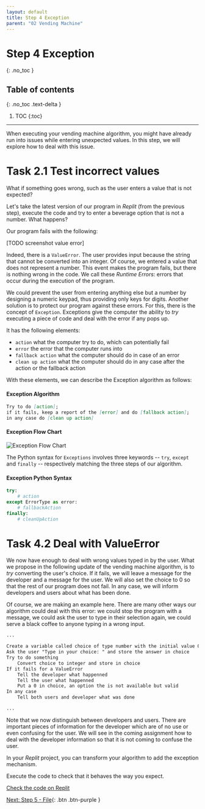 ```yaml
---
layout: default
title: Step 4 Exception
parent: "02 Vending Machine"
---
```


# Step 4 Exception
{: .no_toc }

## Table of contents
{: .no_toc .text-delta }

1. TOC
{:toc}

---

When executing your vending machine algorithm, you might have already run into issues while entering unexpected values. In this step, we will explore how to deal with this issue.

# Task 2.1 Test incorrect values

What if something goes wrong, such as the user enters a value that is not expected?

Let's take the latest version of our program in _Replit_ (from the previous step), execute the code and try to enter a beverage option that is not a number. What happens?

Our program fails with the following:

[TODO screenshot value error]

Indeed, there is a `ValueError`. The user provides input because the string that cannot be converted into an integer. Of course, we entered a value that does not represent a number. This event makes the program fails, but there is nothing wrong in the code. We call these _Runtime Errors_: errors that occur during the execution of the program.

We could prevent the user from entering anything else but a number by designing a numeric keypad, thus providing only keys for digits. Another solution is to protect our program against these errors. For this, there is the concept of `Exception`. Exceptions give the computer the ability to _try_ executing a piece of code and deal with the error if any pops up.

It has the following elements:

* `action` what the computer try to do, which can potentially fail
* `error` the error that the computer runs into
* `fallback action` what the computer should do in case of an error
* `clean up action` what the computer should do in any case after the action or the fallback action

With these elements, we can describe the Exception algorithm as follows:

#### Exception Algorithm

```markdown
Try to do [action];
if it fails, keep a report of the [error] and do [fallback action];
in any case do [clean up action]
```

#### Exception Flow Chart

![Exception Flow Chart]({{site.baseurl}}/assets/flow_chart_exception.svg)

The Python syntax for `Exceptions` involves three keywords -- `try`, `except` and `finally` -- respectively matching the three steps of our algorithm.

#### Exception Python Syntax

```python
try:
    # action
except ErrorType as error:
    # fallbackAction
finally:
    # cleanUpAction
```

# Task 4.2 Deal with ValueError

We now have enough to deal with wrong values typed in by the user. What we propose in the following update of the vending machine algorithm, is to _try_ converting the user's choice. If it fails, we will leave a message for the developer and a message for the user. We will also set the choice to 0 so that the rest of our program does not fail. In any case, we will inform developers and users about what has been done.

Of course, we are making an example here. There are many other ways our algorithm could deal with this error: we could stop the program with a message, we could ask the user to type in their selection again, we could serve a black coffee to anyone typing in a wrong input.

```markdown
...

Create a variable called choice of type number with the initial value 0
Ask the user "Type in your choice: " and store the answer in choice
Try to do something
    Convert choice to integer and store in choice
If it fails for a ValueError
    Tell the developer what happenned
    Tell the user what happenned
    Put a 0 in choice, an option the is not available but valid
In any case
    Tell both users and developer what was done

...
```

Note that we now distinguish between developers and users. There are important pieces of information for the developer which are of no use or even confusing for the user. We will see in the coming assignment how to deal with the developer information so that it is not coming to confuse the user.

In your _Replit_ project, you can transform your algorithm to add the exception mechanism. 

Execute the code to check that it behaves the way you expect.

[Check the code on Replit](https://repl.it/@IO1075/02-vending-machine-step4-2)


[Next: Step 5 - File]({{site.baseurl}}/assignments/02-vending-machine/step5){: .btn .btn-purple }